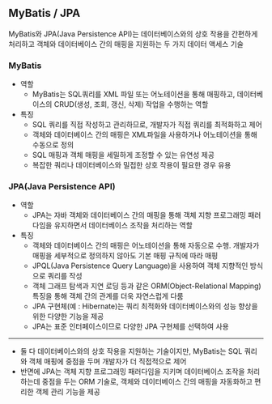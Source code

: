 ## MyBatis / JPA
MyBatis와 JPA(Java Persistence API)는 데이터베이스와의 상호 작용을 간편하게 처리하고 객체와 데이터베이스 간의 매핑을 지원하는 두 가지 데이터 액세스 기술

### MyBatis
- 역할
  - MyBatis는 SQL쿼리를 XML  파일 또는 어노테이션을 통해 매핑하고, 데이터베이스의 CRUD(생성, 조회, 갱신, 삭제) 작업을 수행하는 역할
- 특징
  - SQL 쿼리를 직접 작성하고 관리하므로, 개발자가 직접 쿼리를 최적화하고 제어
  - 객체와 데이터베이스 간의 매핑은 XML파일을 사용하거나 어노테이션을 통해 수동으로 정의
  - SQL 매핑과 객체 매핑을 세밀하게 조정할 수 있는 유연성 제공
  - 복잡한 쿼리나 데이터베이스와 밀접한 상호 작용이 필요한 경우 유용

### JPA(Java Persistence API)
- 역할
  - JPA는 자바 객체와 데이터베이스 간의 매핑을 통해 객체 지향 프로그래밍 패러다임을 유지하면서 데이터베이스 조작을 처리하는 역할
- 특징
  - 객체와 데이터베이스 간의 매핑은 어노테이션을 통해 자동으로 수행. 개발자가 매핑을 세부적으로 정의하지 않아도 기본 매핑 규칙에 따라 매핑
  - JPQL(Java Persistence Query Language)을 사용하여 객체 지향적인 방식으로 쿼리를 작성
  - 객체 그래프 탐색과 지연 로딩 등과 같은 ORM(Object-Relational Mapping) 특징을 통해 객체 간의 관계를 더욱 자연스럽게 다룸
  - JPA 구현체(예 : Hibernate)는 쿼리 최적화와 데이터베이스와의 성능 향상을 위한 다양한 기능을 제공
  - JPA는 표준 인터페이스이므로 다양한 JPA 구현체를 선택하여 사용
---
- 둘 다 데이터베이스와의 상호 작용을 지원하는 기술이지만, MyBatis는 SQL 쿼리와 객체 매핑에 중점을 두며 개발자가 더 직접적으로 제어
- 반면에 JPA는 객체 지향 프로그래밍 패러다임을 지키며 데이터베이스 조작을 처리하는데 중점을 두는 ORM 기술로, 객체와 데이터베이스
간의 매핑을 자동화하고 편리한 객체 관리 기능을 제공